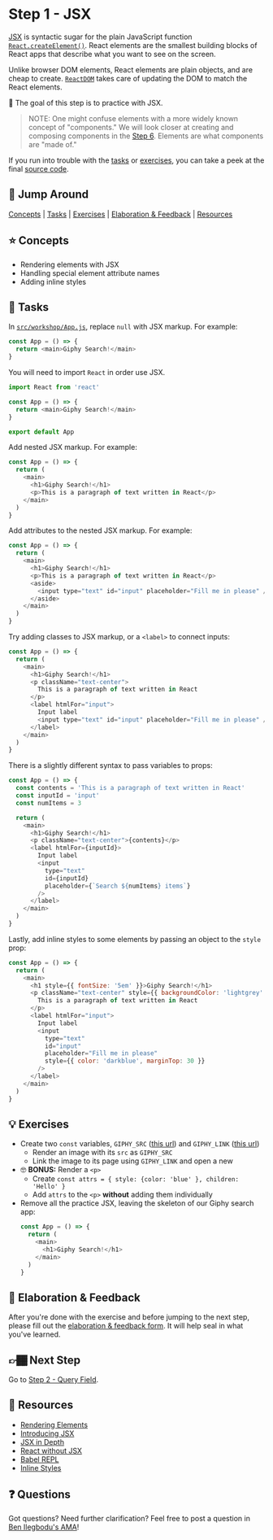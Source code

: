 # Step 1 - JSX

[JSX](https://reactjs.org/docs/jsx-in-depth.html) is syntactic sugar for the plain JavaScript function [`React.createElement()`](https://reactjs.org/docs/react-api.html#createelement). React elements are the smallest building blocks of React apps that describe what you want to see on the screen.

Unlike browser DOM elements, React elements are plain objects, and are cheap to create. [`ReactDOM`](https://reactjs.org/docs/react-dom.html) takes care of updating the DOM to match the React elements.

🏅 The goal of this step is to practice with JSX.

> NOTE: One might confuse elements with a more widely known concept of "components." We will look closer at creating and composing components in the [Step 6](../06-components/). Elements are what components are "made of."

If you run into trouble with the [tasks](#tasks) or [exercises](#exercises), you can take a peek at the final [source code](./).

## 🐇 Jump Around

[Concepts](#-concepts) | [Tasks](#-tasks) | [Exercises](#-exercises) | [Elaboration & Feedback](#-elaboration--feedback) | [Resources](#-resources)

## ⭐ Concepts

- Rendering elements with JSX
- Handling special element attribute names
- Adding inline styles

## 📝 Tasks

In [`src/workshop/App.js`](App.js), replace `null` with JSX markup. For example:

```js
const App = () => {
  return <main>Giphy Search!</main>
}
```

You will need to import `React` in order use JSX.

```js
import React from 'react'

const App = () => {
  return <main>Giphy Search!</main>
}

export default App
```

Add nested JSX markup. For example:

```js
const App = () => {
  return (
    <main>
      <h1>Giphy Search!</h1>
      <p>This is a paragraph of text written in React</p>
    </main>
  )
}
```

Add attributes to the nested JSX markup. For example:

```js
const App = () => {
  return (
    <main>
      <h1>Giphy Search!</h1>
      <p>This is a paragraph of text written in React</p>
      <aside>
        <input type="text" id="input" placeholder="Fill me in please" />
      </aside>
    </main>
  )
}
```

Try adding classes to JSX markup, or a `<label>` to connect inputs:

```js
const App = () => {
  return (
    <main>
      <h1>Giphy Search!</h1>
      <p className="text-center">
        This is a paragraph of text written in React
      </p>
      <label htmlFor="input">
        Input label
        <input type="text" id="input" placeholder="Fill me in please" />
      </label>
    </main>
  )
}
```

There is a slightly different syntax to pass variables to props:

```js
const App = () => {
  const contents = 'This is a paragraph of text written in React'
  const inputId = 'input'
  const numItems = 3

  return (
    <main>
      <h1>Giphy Search!</h1>
      <p className="text-center">{contents}</p>
      <label htmlFor={inputId}>
        Input label
        <input
          type="text"
          id={inputId}
          placeholder={`Search ${numItems} items`}
        />
      </label>
    </main>
  )
}
```

Lastly, add inline styles to some elements by passing an object to the `style` prop:

```js
const App = () => {
  return (
    <main>
      <h1 style={{ fontSize: '5em' }}>Giphy Search!</h1>
      <p className="text-center" style={{ backgroundColor: 'lightgrey' }}>
        This is a paragraph of text written in React
      </p>
      <label htmlFor="input">
        Input label
        <input
          type="text"
          id="input"
          placeholder="Fill me in please"
          style={{ color: 'darkblue', marginTop: 30 }}
        />
      </label>
    </main>
  )
}
```

## 💡 Exercises

- Create two `const` variables, `GIPHY_SRC` ([this url](https://media.giphy.com/media/l41lXGxBwXYFcJoJ2/giphy.gif)) and `GIPHY_LINK` ([this url](https://gph.is/1IOrWO2))
  - Render an image with its `src` as `GIPHY_SRC`
  - Link the image to its page using `GIPHY_LINK` and open a new
- 🤓 **BONUS:** Render a `<p>`
  - Create `const attrs = { style: {color: 'blue' }, children: 'Hello' }`
  - Add `attrs` to the `<p>` **without** adding them individually
- Remove all the practice JSX, leaving the skeleton of our Giphy search app:
  ```js
  const App = () => {
    return (
      <main>
        <h1>Giphy Search!</h1>
      </main>
    )
  }
  ```

## 🧠 Elaboration & Feedback

After you're done with the exercise and before jumping to the next step, please fill out the [elaboration & feedback form](https://docs.google.com/forms/d/e/1FAIpQLScRocWvtbrl4XmT5_NRiE8bSK3CMZil-ZQByBAt8lpsurcRmw/viewform?usp=pp_url&entry.1671251225=React+FUNdamentals+Workshop&entry.1984987236=Step+1+-+JSX). It will help seal in what you've learned.

## 👉🏾 Next Step

Go to [Step 2 - Query Field](../02-query-field/).

## 📕 Resources

- [Rendering Elements](https://reactjs.org/docs/rendering-elements.html)
- [Introducing JSX](https://reactjs.org/docs/introducing-jsx.html)
- [JSX in Depth](https://reactjs.org/docs/jsx-in-depth.html)
- [React without JSX](https://reactjs.org/docs/react-without-jsx.html)
- [Babel REPL](http://babeljs.io/repl/)
- [Inline Styles](https://reactjs.org/docs/dom-elements.html#style)

## ❓ Questions

Got questions? Need further clarification? Feel free to post a question in [Ben Ilegbodu's AMA](http://www.benmvp.com/ama/)!

